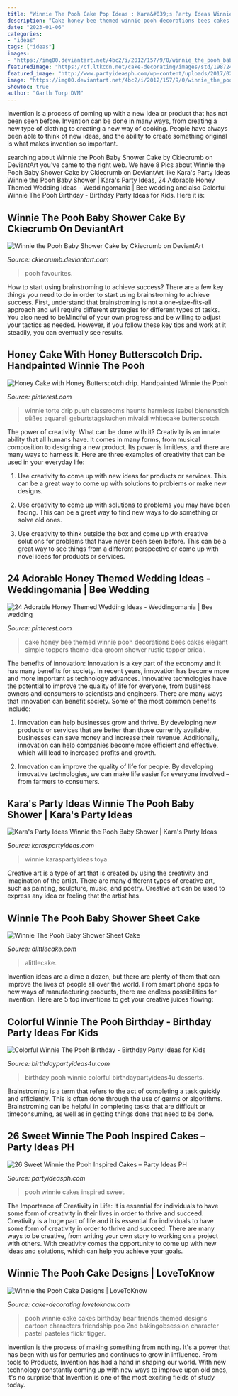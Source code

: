 ```yaml
---
title: "Winnie The Pooh Cake Pop Ideas : Kara&#039;s Party Ideas Winnie The Pooh Baby Shower"
description: "Cake honey bee themed winnie pooh decorations bees cakes elegant simple toppers theme idea groom shower rustic topper bridal"
date: "2023-01-06"
categories:
- "ideas"
tags: ["ideas"]
images:
- "https://img00.deviantart.net/4bc2/i/2012/157/9/0/winnie_the_pooh_baby_shower_cake_by_ckiecrumb-d52gnxc.jpg"
featuredImage: "https://cf.ltkcdn.net/cake-decorating/images/std/198724-282x425-winnie-the-pooh-cake.jpg"
featured_image: "http://www.partyideasph.com/wp-content/uploads/2017/02/Party-Ideas-PH-26-Winnie-the-Pooh-Inspired-Cakes-1.jpg"
image: "https://img00.deviantart.net/4bc2/i/2012/157/9/0/winnie_the_pooh_baby_shower_cake_by_ckiecrumb-d52gnxc.jpg"
ShowToc: true
author: "Garth Torp DVM"
---
```



Invention is a process of coming up with a new idea or product that has not been seen before. Invention can be done in many ways, from creating a new type of clothing to creating a new way of cooking. People have always been able to think of new ideas, and the ability to create something original is what makes invention so important.

	

		
searching about Winnie the Pooh Baby Shower Cake by Ckiecrumb on DeviantArt you've came to the right web. We have 8 Pics about Winnie the Pooh Baby Shower Cake by Ckiecrumb on DeviantArt like Kara&#039;s Party Ideas Winnie the Pooh Baby Shower | Kara&#039;s Party Ideas, 24 Adorable Honey Themed Wedding Ideas - Weddingomania | Bee wedding and also Colorful Winnie The Pooh Birthday - Birthday Party Ideas for Kids. Here it is:
		
    
## Winnie The Pooh Baby Shower Cake By Ckiecrumb On DeviantArt

<img loading=lazy src="https://img00.deviantart.net/4bc2/i/2012/157/9/0/winnie_the_pooh_baby_shower_cake_by_ckiecrumb-d52gnxc.jpg" onerror="this.onerror=null;this.src='https://tse1.mm.bing.net/th?id=OIP.HT6EUWCgun42cg8wVln-3gHaJS&amp;pid=15.1';" alt="Winnie the Pooh Baby Shower Cake by Ckiecrumb on DeviantArt">

_Source: ckiecrumb.deviantart.com_

>pooh favourites. 

	

How to start using brainstroming to achieve success?
There are a few key things you need to do in order to start using brainstroming to achieve success. First, understand that brainstroming is not a one-size-fits-all approach and will require different strategies for different types of tasks. You also need to beMindful of your own progress and be willing to adjust your tactics as needed. However, if you follow these key tips and work at it steadily, you can eventually see results.

    
## Honey Cake With Honey Butterscotch Drip. Handpainted Winnie The Pooh

<img loading=lazy src="https://i.pinimg.com/736x/58/e8/59/58e8591f31a94728c2327e7efc018e52.jpg" onerror="this.onerror=null;this.src='https://tse2.mm.bing.net/th?id=OIP.rbp3wki9fFWp6kHzwpq0qAHaJ3&amp;pid=15.1';" alt="Honey Cake with Honey Butterscotch drip. Handpainted Winnie the Pooh">

_Source: pinterest.com_

>winnie torte drip puuh classrooms haunts harmless isabel bienenstich süßes aquarell geburtstagskuchen mivaldi whitecake butterscotch. 

	

The power of creativity: What can be done with it?
Creativity is an innate ability that all humans have. It comes in many forms, from musical composition to designing a new product. Its power is limitless, and there are many ways to harness it. Here are three examples of creativity that can be used in your everyday life:
1. Use creativity to come up with new ideas for products or services. This can be a great way to come up with solutions to problems or make new designs.

2. Use creativity to come up with solutions to problems you may have been facing. This can be a great way to find new ways to do something or solve old ones.

3. Use creativity to think outside the box and come up with creative solutions for problems that have never been seen before. This can be a great way to see things from a different perspective or come up with novel ideas for products or services.

    
## 24 Adorable Honey Themed Wedding Ideas - Weddingomania | Bee Wedding

<img loading=lazy src="https://i.pinimg.com/originals/49/94/ca/4994ca8f83e0c0ef4037f1bc517bbb48.jpg" onerror="this.onerror=null;this.src='https://tse2.mm.bing.net/th?id=OIP.YFN2ytYl_aTFazomyX9xJgAAAA&amp;pid=15.1';" alt="24 Adorable Honey Themed Wedding Ideas - Weddingomania | Bee wedding">

_Source: pinterest.com_

>cake honey bee themed winnie pooh decorations bees cakes elegant simple toppers theme idea groom shower rustic topper bridal. 

	

The benefits of innovation:
Innovation is a key part of the economy and it has many benefits for society. In recent years, innovation has become more and more important as technology advances. Innovative technologies have the potential to improve the quality of life for everyone, from business owners and consumers to scientists and engineers.
There are many ways that innovation can benefit society. Some of the most common benefits include: 

1. Innovation can help businesses grow and thrive. By developing new products or services that are better than those currently available, businesses can save money and increase their revenue. Additionally, innovation can help companies become more efficient and effective, which will lead to increased profits and growth. 

2. Innovation can improve the quality of life for people. By developing innovative technologies, we can make life easier for everyone involved – from farmers to consumers.

    
## Kara&#039;s Party Ideas Winnie The Pooh Baby Shower | Kara&#039;s Party Ideas

<img loading=lazy src="https://karaspartyideas.com/wp-content/uploads/2020/06/Winnie-the-Pooh-Baby-Shower-via-Karas-Party-Ideas-KarasPartyIdeas.com9_.jpeg" onerror="this.onerror=null;this.src='https://tse1.mm.bing.net/th?id=OIP.DsSD57i3bgH2G0gsvGYIjgHaJ3&amp;pid=15.1';" alt="Kara&#039;s Party Ideas Winnie the Pooh Baby Shower | Kara&#039;s Party Ideas">

_Source: karaspartyideas.com_

>winnie karaspartyideas toya. 

	

Creative art is a type of art that is created by using the creativity and imagination of the artist. There are many different types of creative art, such as painting, sculpture, music, and poetry. Creative art can be used to express any idea or feeling that the artist has.

    
## Winnie The Pooh Baby Shower Sheet Cake

<img loading=lazy src="https://alittlecake.com/wp-content/uploads/2019/07/Winnie-The-Pooh-Baby-Shower-Sheet-Cake-768x512.jpg" onerror="this.onerror=null;this.src='https://tse4.mm.bing.net/th?id=OIP.FmbjZVUHZo_S6laHpcz9jAHaE8&amp;pid=15.1';" alt="Winnie The Pooh Baby Shower Sheet Cake">

_Source: alittlecake.com_

>alittlecake. 

	

Invention ideas are a dime a dozen, but there are plenty of them that can improve the lives of people all over the world. From smart phone apps to new ways of manufacturing products, there are endless possibilities for invention. Here are 5 top inventions to get your creative juices flowing: 

    
## Colorful Winnie The Pooh Birthday - Birthday Party Ideas For Kids

<img loading=lazy src="https://www.birthdaypartyideas4u.com/wp-content/uploads/2016/05/Colorful-Winnie-The-Pooh-Birthday-Desserts-600x891.jpg" onerror="this.onerror=null;this.src='https://tse3.mm.bing.net/th?id=OIP.hITidikSgmSQZm-yBY8LqAHaK_&amp;pid=15.1';" alt="Colorful Winnie The Pooh Birthday - Birthday Party Ideas for Kids">

_Source: birthdaypartyideas4u.com_

>birthday pooh winnie colorful birthdaypartyideas4u desserts. 

	

Brainstroming is a term that refers to the act of completing a task quickly and efficiently. This is often done through the use of germs or algorithms. Brainstroming can be helpful in completing tasks that are difficult or timeconsuming, as well as in getting things done that need to be done.

    
## 26 Sweet Winnie The Pooh Inspired Cakes – Party Ideas PH

<img loading=lazy src="http://www.partyideasph.com/wp-content/uploads/2017/02/Party-Ideas-PH-26-Winnie-the-Pooh-Inspired-Cakes-1.jpg" onerror="this.onerror=null;this.src='https://tse1.mm.bing.net/th?id=OIP.Shhdi2wToToh1G8GlIL-KgHaLH&amp;pid=15.1';" alt="26 Sweet Winnie the Pooh Inspired Cakes – Party Ideas PH">

_Source: partyideasph.com_

>pooh winnie cakes inspired sweet. 

	

The Importance of Creativity in Life: It is essential for individuals to have some form of creativity in their lives in order to thrive and succeed.
Creativity is a huge part of life and it is essential for individuals to have some form of creativity in order to thrive and succeed. There are many ways to be creative, from writing your own story to working on a project with others. With creativity comes the opportunity to come up with new ideas and solutions, which can help you achieve your goals.

    
## Winnie The Pooh Cake Designs | LoveToKnow

<img loading=lazy src="https://cf.ltkcdn.net/cake-decorating/images/std/198724-282x425-winnie-the-pooh-cake.jpg" onerror="this.onerror=null;this.src='https://tse1.mm.bing.net/th?id=OIP.a8nOuJd-M-l5ETRJH5iHnwHaLK&amp;pid=15.1';" alt="Winnie the Pooh Cake Designs | LoveToKnow">

_Source: cake-decorating.lovetoknow.com_

>pooh winnie cake cakes birthday bear friends themed designs cartoon characters friendship poo 2nd bakingobsession character pastel pasteles flickr tigger. 

	

Invention is the process of making something from nothing. It's a power that has been with us for centuries and continues to grow in influence. From tools to Products, Invention has had a hand in shaping our world. With new technology constantly coming up with new ways to improve upon old ones, it's no surprise that Invention is one of the most exciting fields of study today.

